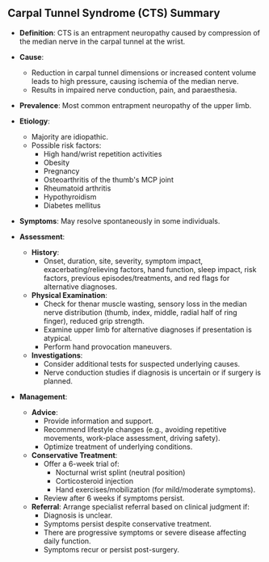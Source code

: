 ## Carpal Tunnel Syndrome (CTS) Summary

- **Definition**: CTS is an entrapment neuropathy caused by compression of the median nerve in the carpal tunnel at the wrist.

- **Cause**: 
  - Reduction in carpal tunnel dimensions or increased content volume leads to high pressure, causing ischemia of the median nerve.
  - Results in impaired nerve conduction, pain, and paraesthesia.

- **Prevalence**: Most common entrapment neuropathy of the upper limb.

- **Etiology**:
  - Majority are idiopathic.
  - Possible risk factors: 
    - High hand/wrist repetition activities
    - Obesity
    - Pregnancy
    - Osteoarthritis of the thumb's MCP joint
    - Rheumatoid arthritis
    - Hypothyroidism
    - Diabetes mellitus

- **Symptoms**: May resolve spontaneously in some individuals.

- **Assessment**:
  - **History**: 
    - Onset, duration, site, severity, symptom impact, exacerbating/relieving factors, hand function, sleep impact, risk factors, previous episodes/treatments, and red flags for alternative diagnoses.
  - **Physical Examination**:
    - Check for thenar muscle wasting, sensory loss in the median nerve distribution (thumb, index, middle, radial half of ring finger), reduced grip strength.
    - Examine upper limb for alternative diagnoses if presentation is atypical.
    - Perform hand provocation maneuvers.
  - **Investigations**:
    - Consider additional tests for suspected underlying causes.
    - Nerve conduction studies if diagnosis is uncertain or if surgery is planned.

- **Management**:
  - **Advice**: 
    - Provide information and support.
    - Recommend lifestyle changes (e.g., avoiding repetitive movements, work-place assessment, driving safety).
    - Optimize treatment of underlying conditions.
  - **Conservative Treatment**: 
    - Offer a 6-week trial of:
      - Nocturnal wrist splint (neutral position)
      - Corticosteroid injection
      - Hand exercises/mobilization (for mild/moderate symptoms).
    - Review after 6 weeks if symptoms persist.
  - **Referral**: Arrange specialist referral based on clinical judgment if:
    - Diagnosis is unclear.
    - Symptoms persist despite conservative treatment.
    - There are progressive symptoms or severe disease affecting daily function.
    - Symptoms recur or persist post-surgery.